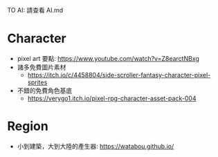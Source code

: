 TO AI: 請查看 AI.md

# Character

- pixel art 要點: https://www.youtube.com/watch?v=Z8earctNBxg
- 諸多免費圖片素材
  - https://itch.io/c/4458804/side-scroller-fantasy-character-pixel-sprites
- 不錯的免費角色基底
  - https://verygo1.itch.io/pixel-rpg-character-asset-pack-004

# Region

- 小到建築，大到大陸的產生器: https://watabou.github.io/
